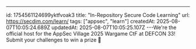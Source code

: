 ---
id: 1754561124699yktfvoak3
title: "In-Repository Secure Code Learning"
url: https://secdim.com/learn/
tags: ["appsec", "learn"]
createdAt: 2025-08-07T10:05:24.689Z
updatedAt: 2025-08-07T10:05:25.107Z
---We're the official host for the AppSec Village 2025 Wargame CtF at DEFCON 33! Submit your challenges to win a prize 🥷
